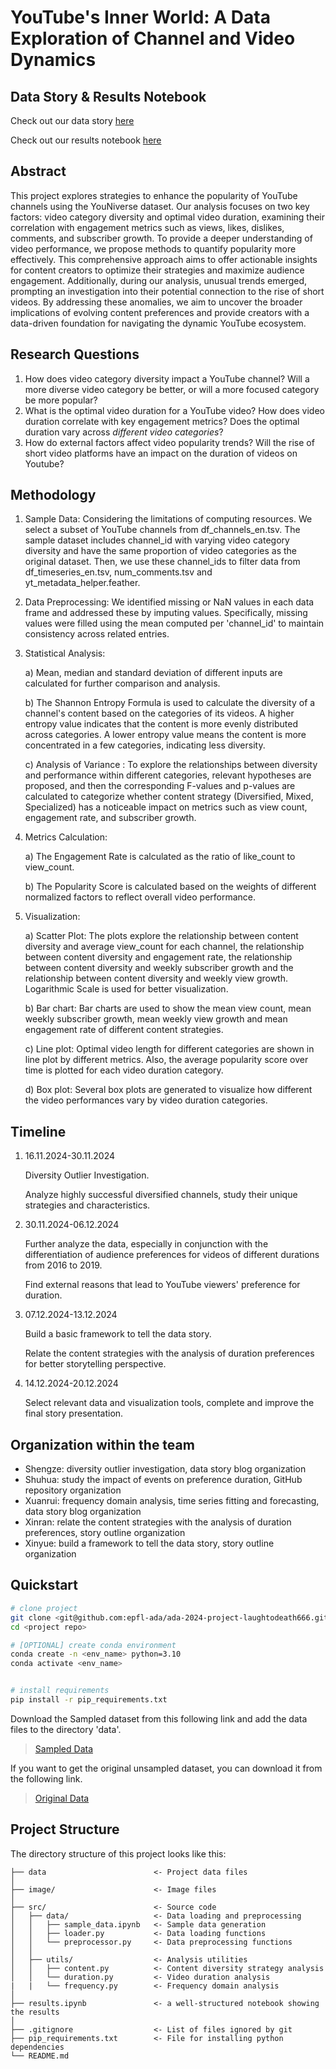 # YouTube's Inner World: A Data Exploration of Channel and Video Dynamics

## Data Story & Results Notebook

Check out our data story [here](https://necojac.github.io/ada-story/)

Check out our results notebook [here](https://github.com/epfl-ada/ada-2024-project-laughtodeath666/blob/main/results.ipynb)

## Abstract

This project explores strategies to enhance the popularity of YouTube channels using the YouNiverse dataset. Our analysis focuses on two key factors: video category diversity and optimal video duration, examining their correlation with engagement metrics such as views, likes, dislikes, comments, and subscriber growth. To provide a deeper understanding of video performance, we propose methods to quantify popularity more effectively. This comprehensive approach aims to offer actionable insights for content creators to optimize their strategies and maximize audience engagement. Additionally, during our analysis, unusual trends emerged, prompting an investigation into their potential connection to the rise of short videos. By addressing these anomalies, we aim to uncover the broader implications of evolving content preferences and provide creators with a data-driven foundation for navigating the dynamic YouTube ecosystem.

## Research Questions
1. How does video category diversity impact a YouTube channel? Will a more diverse video category be better, or will a more focused category be more popular?
2. What is the optimal video duration for a YouTube video? How does video duration correlate with key engagement metrics? Does the optimal duration vary across *different video categories*?
3. How do external factors affect video popularity trends? Will the rise of short video platforms have an impact on the duration of videos on Youtube?

## Methodology
1. Sample Data: Considering the limitations of computing resources. We select a subset of YouTube channels from df_channels_en.tsv. The sample dataset includes channel_id with varying video category diversity and have the same proportion of video categories as the original dataset. Then, we use these channel_ids to filter data from df_timeseries_en.tsv, num_comments.tsv and yt_metadata_helper.feather.

1. Data Preprocessing: We identified missing or NaN values in each data frame and addressed these by imputing values. Specifically, missing values were filled using the mean computed per 'channel_id' to maintain consistency across related entries.

1. Statistical Analysis: 

   a) Mean, median and standard deviation of different inputs are calculated for further comparison and analysis.

   b) The Shannon Entropy Formula is used to calculate the diversity of a channel's content based on the categories of its videos.  A higher entropy value indicates that the content is more evenly distributed across categories. A lower entropy value means the content is more concentrated in a few categories, indicating less diversity.

   c) Analysis of Variance : To explore the relationships between diversity and performance within different categories, relevant hypotheses are proposed, and then the corresponding F-values and p-values are calculated to categorize whether content strategy (Diversified, Mixed, Specialized) has a noticeable impact on metrics such as view count, engagement rate, and subscriber growth. 

1. Metrics Calculation: 

   a) The Engagement Rate is calculated as the ratio of like_count to view_count.

   b) The Popularity Score is calculated based on the weights of different normalized factors to reflect overall video performance.

1. Visualization: 

   a) Scatter Plot: The plots explore the relationship between content diversity and average view_count for each channel,  the relationship between content diversity and engagement rate, the relationship between content diversity and weekly subscriber growth and the relationship between content diversity and weekly view growth. Logarithmic Scale is used for better visualization.

   b) Bar chart: Bar charts are used to show the mean view count, mean weekly subscriber growth, mean weekly view growth and mean engagement rate of different content strategies.

   c) Line plot: Optimal video length for different categories are shown in line plot by different metrics. Also, the average popularity score over time is plotted for each video duration category.

   d) Box plot: Several box plots are generated to visualize how different the video performances vary by video duration categories.

## Timeline

1. 16.11.2024-30.11.2024

   Diversity Outlier Investigation.

   Analyze highly successful diversified channels, study their unique strategies and characteristics.

2. 30.11.2024-06.12.2024

   Further analyze the data, especially in conjunction with the differentiation of audience preferences for videos of different durations from 2016 to 2019. 

   Find external reasons that lead to YouTube viewers' preference for duration.

3. 07.12.2024-13.12.2024

   Build a basic framework to tell the data story. 

   Relate the content strategies with the analysis of duration preferences for better storytelling perspective.

4. 14.12.2024-20.12.2024

   Select relevant data and visualization tools, complete and improve the final story presentation.

## Organization within the team
- Shengze: diversity outlier investigation, data story blog organization
- Shuhua: study the impact of events on preference duration, GitHub repository organization
- Xuanrui: frequency domain analysis, time series fitting and forecasting, data story blog organization
- Xinran: relate the content strategies with the analysis of duration preferences, story outline organization
- Xinyue: build a framework to tell the data story, story outline organization


## Quickstart

```bash
# clone project
git clone <git@github.com:epfl-ada/ada-2024-project-laughtodeath666.git>
cd <project repo>

# [OPTIONAL] create conda environment
conda create -n <env_name> python=3.10 
conda activate <env_name>


# install requirements
pip install -r pip_requirements.txt
```

Download the Sampled dataset from this following link and add the data files to the directory 'data'.
> [Sampled Data](https://drive.google.com/drive/folders/1MgLEmq6yTFvKvjFenrXe93HaLlVR8xqw?usp=sharing)

If you want to get the original unsampled dataset, you can download it from the following link.
> [Original Data](https://github.com/epfl-dlab/YouNiverse/tree/master)

## Project Structure

The directory structure of this project looks like this:

```
├── data                        <- Project data files
│
├── image/                      <- Image files 
│   
├── src/                        <- Source code
│   ├── data/                   <- Data loading and preprocessing
│   │   ├── sample_data.ipynb   <- Sample data generation
│   │   ├── loader.py           <- Data loading functions
│   │   └── preprocessor.py     <- Data preprocessing functions
│   │
│   ├── utils/                  <- Analysis utilities
│   │   ├── content.py          <- Content diversity strategy analysis
│   │   └── duration.py         <- Video duration analysis
|   |   └── frequency.py        <- Frequency domain analysis
│
├── results.ipynb               <- a well-structured notebook showing the results
│
├── .gitignore                  <- List of files ignored by git
├── pip_requirements.txt        <- File for installing python dependencies
└── README.md
```


